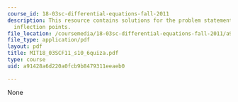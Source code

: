 ```yaml
---
course_id: 18-03sc-differential-equations-fall-2011
description: This resource contains solutions for the problem statement related to
  inflection points.
file_location: /coursemedia/18-03sc-differential-equations-fall-2011/a91428a6d220a0fcb9b8479311eeaeb0_MIT18_03SCF11_s10_6quiza.pdf
file_type: application/pdf
layout: pdf
title: MIT18_03SCF11_s10_6quiza.pdf
type: course
uid: a91428a6d220a0fcb9b8479311eeaeb0

---
```

None